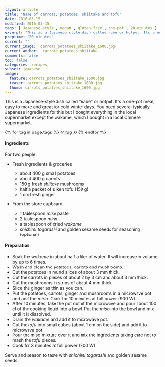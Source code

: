 ```yaml
---
layout: article
title: "Nabe of carrots, potatoes, shiitake and tofu"
date: 2016-03-15
modified: 2016-03-15
tags: [ Japanese-style , vegan , gluten-free , one-pot , 20-minutes ]
excerpt: "This is a Japanese-style dish called nabe or hotpot. Its a one-pot meal, easy ..."
preptime: "20 minutes"
current: ""
current_image:  carrots_potatoes_shiitake_1600.jpg
current_anchor:  carrots_potatoes_shiitake
comments: false
toc: false
categories: recipes
subset: japanese
image:
  feature: carrots_potatoes_shiitake_1600.jpg
  teaser: carrots_potatoes_shiitake_1600.jpg
  thumb: carrots_potatoes_shiitake_1600.jpg
---
```




This is a Japanese-style dish called "nabe" or hotpot. It's a one-pot meal, easy to make and great for cold winter days. You need several typically Japanese ingredients for this but I bought everything in the local supermarket except the wakame, which I bought in a local Chinese supermarket.


{% for tag in page.tags %}&nbsp;<a class="post-tag" href="{{ site.url}}/tags/#{{ tag }}">_{{ tag }}_</a>&nbsp;{% endfor %}

#### Ingredients

For two people:

- Fresh ingredients & groceries
  - about 400 g small potatoes
  - about 400 g carrots
  - 150 g fresh _shiitake_ mushrooms
  - half a packet of silken tofu (150 g)
  - 1 cm fresh ginger

- From the store cupboard  
  - 1 tablespoon _miso_ paste
  - 2 tablespoon _mirin_
  - a tablespoon of dried _wakame_
  - _shichimi togarashi_ and golden sesame seeds for seasoning (optional)

#### Preparation

- Soak the _wakame_ in about half a liter of water. It will increase in volume by up to 6 times.
- Wash and clean the potatoes, carrots and mushrooms.
- Cut the potatoes in round slices of about 3 mm thick.
- Cut the carrots in pieces of about 2 by 3 cm and about 3 mm thick.
- Cut the mushrooms in strips of about 4 mm thick.
- Slice the ginger as thin as you can.
- Put the potatoes, carrots, ginger and  mushrooms in a microwave pot and add the _mirin_. Cook for 10 minutes at full power (900 W).
- After 10 minutes, take the pot out of the microwave and pour about 100 cl of the cooking liquid into a bowl. Put the _miso_ into the bowl and mix until it is dissolved.
- Drain the _wakame_ and add it to microwave pot.
- Cut the _tofu_ into small cubes (about 1 cm on the side) and add it to microwave pot.
- Pour the miso mixture over it and mix the ingredients taking care not to mash the _tofu_ pieces.
- Cook for 3 minutes at full power (900 W).

Serve and season to taste with _shichimi togarashi_ and golden sesame seeds.
